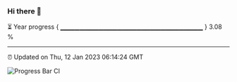 ### Hi there 👋

⏳ Year progress { ▁▁▁▁▁▁▁▁▁▁▁▁▁▁▁▁▁▁▁▁▁▁▁▁▁▁▁▁▁▁ } 3.08 %

---

⏰ Updated on Thu, 12 Jan 2023 06:14:24 GMT

![Progress Bar CI](https://github.com/liununu/liununu/workflows/Progress%20Bar%20CI/badge.svg)
